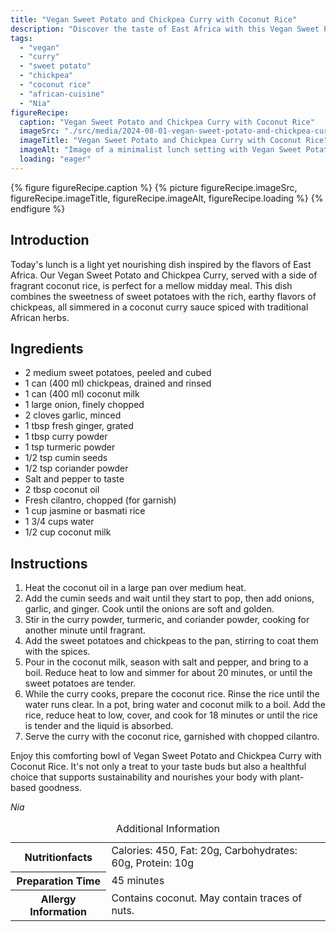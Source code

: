 ```yaml
---
title: "Vegan Sweet Potato and Chickpea Curry with Coconut Rice"
description: "Discover the taste of East Africa with this Vegan Sweet Potato and Chickpea Curry served with fragrant Coconut Rice. A perfect blend for a nutritious lunch."
tags:
  - "vegan"
  - "curry"
  - "sweet potato"
  - "chickpea"
  - "coconut rice"
  - "african-cuisine"
  - "Nia"
figureRecipe: 
  caption: "Vegan Sweet Potato and Chickpea Curry with Coconut Rice"
  imageSrc: "./src/media/2024-08-01-vegan-sweet-potato-and-chickpea-curry-with-coconut-rice-4168.png"
  imageTitle: "Vegan Sweet Potato and Chickpea Curry with Coconut Rice"
  imageAlt: "Image of a minimalist lunch setting with Vegan Sweet Potato and Chickpea Curry alongside Coconut Rice, accented by fresh cilantro and elegant utensils, under soft, natural light."
  loading: "eager"
---
```


{% figure figureRecipe.caption %}
{% picture figureRecipe.imageSrc, figureRecipe.imageTitle, figureRecipe.imageAlt, figureRecipe.loading %}
{% endfigure %}

## Introduction

Today's lunch is a light yet nourishing dish inspired by the flavors of East Africa. Our Vegan Sweet Potato and Chickpea Curry, served with a side of fragrant coconut rice, is perfect for a mellow midday meal. This dish combines the sweetness of sweet potatoes with the rich, earthy flavors of chickpeas, all simmered in a coconut curry sauce spiced with traditional African herbs.

## Ingredients

- 2 medium sweet potatoes, peeled and cubed
- 1 can (400 ml) chickpeas, drained and rinsed
- 1 can (400 ml) coconut milk
- 1 large onion, finely chopped
- 2 cloves garlic, minced
- 1 tbsp fresh ginger, grated
- 1 tbsp curry powder
- 1 tsp turmeric powder
- 1/2 tsp cumin seeds
- 1/2 tsp coriander powder
- Salt and pepper to taste
- 2 tbsp coconut oil
- Fresh cilantro, chopped (for garnish)
- 1 cup jasmine or basmati rice
- 1 3/4 cups water
- 1/2 cup coconut milk

## Instructions

1. Heat the coconut oil in a large pan over medium heat.
2. Add the cumin seeds and wait until they start to pop, then add onions, garlic, and ginger. Cook until the onions are soft and golden.
3. Stir in the curry powder, turmeric, and coriander powder, cooking for another minute until fragrant.
4. Add the sweet potatoes and chickpeas to the pan, stirring to coat them with the spices.
5. Pour in the coconut milk, season with salt and pepper, and bring to a boil. Reduce heat to low and simmer for about 20 minutes, or until the sweet potatoes are tender.
6. While the curry cooks, prepare the coconut rice. Rinse the rice until the water runs clear. In a pot, bring water and coconut milk to a boil. Add the rice, reduce heat to low, cover, and cook for 18 minutes or until the rice is tender and the liquid is absorbed.
7. Serve the curry with the coconut rice, garnished with chopped cilantro.

Enjoy this comforting bowl of Vegan Sweet Potato and Chickpea Curry with Coconut Rice. It's not only a treat to your taste buds but also a healthful choice that supports sustainability and nourishes your body with plant-based goodness.

*Nia*

<table><caption class='sr-only'>Additional Information</caption><tr><th>Nutritionfacts</th><td>Calories: 450, Fat: 20g, Carbohydrates: 60g, Protein: 10g&nbsp;</td></tr><tr><th>Preparation Time</th><td>45 minutes&nbsp;</td></tr><tr><th>Allergy Information</th><td>Contains coconut. May contain traces of nuts.&nbsp;</td></tr></table>

